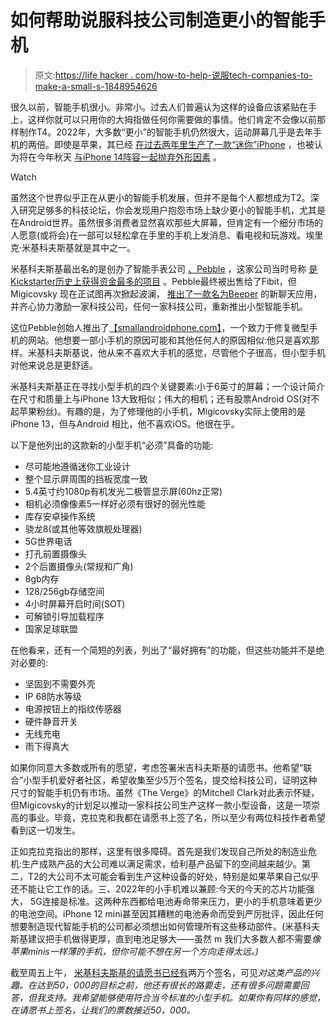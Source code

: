 # 如何帮助说服科技公司制造更小的智能手机

> 原文:[https://life hacker . com/how-to-help-说服tech-companies-to-make-a-small-s-1848954626](https://lifehacker.com/how-to-help-convince-tech-companies-to-make-a-smaller-s-1848954626)

很久以前，智能手机很小。非常小。过去人们普遍认为这样的设备应该紧贴在手上，这样你就可以只用你的大拇指做任何你需要做的事情。他们肯定不会像以前那样制作T4。2022年，大多数“更小”的智能手机仍然很大，运动屏幕几乎是去年手机的两倍。即使是苹果，其已经 [在过去两年里生产了一款“迷你”iPhone](https://gizmodo.com/the-iphone-12-mini-may-not-be-long-for-this-world-1846220566) ，也被认为将在今年秋天 [与iPhone 14阵容一起抛弃外形因素](https://9to5mac.com/2021/06/23/comment-iphone-mini-will-stay-for-another-year-but-that-doesnt-mean-it-will-last-much-longer/) 。

Watch

虽然这个世界似乎正在从更小的智能手机发展，但并不是每个人都想成为T2。深入研究足够多的科技论坛，你会发现用户抱怨市场上缺少更小的智能手机，尤其是在Android世界。虽然很多消费者显然喜欢那些大屏幕，但肯定有一个细分市场的人愿意(或将会)在一部可以轻松拿在手里的手机上发消息、看电视和玩游戏。埃里克·米基科夫斯基就是其中之一。

米基科夫斯基最出名的是创办了智能手表公司 [、Pebble](https://lifehacker.com/control-your-mac-with-a-pebble-smartwatch-1537775309) ，这家公司当时号称 [是Kickstarter历史上获得资金最多的项目](https://en.wikipedia.org/wiki/Pebble_%28watch%29) 。Pebble最终被出售给了Fibit，但Migicovsky 现在正试图再次掀起波澜， [推出了一款名为Beeper](https://www.beeper.com/) 的新聊天应用，并齐心协力激励一家科技公司，任何一家科技公司，重新推出小型智能手机。

这位Pebble创始人推出了[【smallandroidphone.com】](https://smallandroidphone.com/)，一个致力于修复微型手机的网站。他想要一部小手机的原因可能和其他任何人的原因相似:他只是喜欢那样。米基科夫斯基说，他从来不喜欢大手机的感觉，尽管他个子很高，但小型手机对他来说总是更舒适。

米基科夫斯基正在寻找小型手机的四个关键要素:小于6英寸的屏幕；一个设计简介在尺寸和质量上与iPhone 13大致相似；伟大的相机；还有股票Android OS(对不起苹果粉丝)。有趣的是，为了修理他的小手机，Migicovsky实际上使用的是iPhone 13，但与Android 相比，他不喜欢iOS。他很在乎。

以下是他列出的这款新的小型手机“必须”具备的功能:

*   尽可能地遵循迷你工业设计
*   整个显示屏周围的挡板宽度一致
*   5.4英寸约1080p有机发光二极管显示屏(60hz正常)
*   相机必须像像素5一样好必须有很好的弱光性能
*   库存安卓操作系统
*   骁龙8(或其他等效旗舰处理器)
*   5G世界电话
*   打孔前置摄像头
*   2个后置摄像头(常规和广角)
*   8gb内存
*   128/256gb存储空间
*   4小时屏幕开启时间(SOT)
*   可解锁引导加载程序
*   国家足球联盟

在他看来，还有一个简短的列表，列出了“最好拥有”的功能，但这些功能并不是绝对必要的:

*   坚固到不需要外壳
*   IP 68防水等级
*   电源按钮上的指纹传感器
*   硬件静音开关
*   无线充电
*   雨下得真大

如果你同意大多数或所有的愿望，考虑签署米吉科夫斯基的请愿书。他希望“联合”小型手机爱好者社区，希望收集至少5万个签名，提交给科技公司，证明这种尺寸的智能手机仍有市场。虽然《The Verge》的Mitchell Clark对此表示怀疑，但Migicovsky的计划足以推动一家科技公司生产这样一款小型设备，这是一项崇高的事业。毕竟，克拉克和我都在请愿书上签了名，所以至少有两位科技作者希望看到这一切发生。

正如克拉克指出的那样，这里有很多障碍。首先是我们发现自己所处的制造业危机:生产成熟产品的大公司难以满足需求，给利基产品留下的空间越来越少。第二，T2的大公司不太可能会看到生产这种设备的好处，特别是如果苹果自己似乎还不能让它工作的话。三、2022年的小手机难以兼顾:今天的今天的芯片功能强大， 5G连接是标准。这两种东西都给电池寿命带来压力，更小的手机意味着更少的电池空间。iPhone 12 mini甚至因其糟糕的电池寿命而受到严厉批评，因此任何想要制造现代智能手机的公司都必须想出如何管理所有这些移动部件。(米基科夫斯基建议把手机做得更厚，直到电池足够大——虽然 m 我们大多数人都不需要*像苹果minis一样薄的手机，但你可能不想在另一个方向走得太远。)*

截至周五上午， [米基科夫斯基的请愿书已经有](https://twitter.com/ericmigi/status/1527659297345130496?s=20&t=6tZ5bazWWjn0gYxNYiavCA)两万个签名，可见*对这类产品的兴趣。在达到50，000的目标之前，他还有很长的路要走，还有很多问题需要回答，但我支持。我希望能够使用符合当今标准的小型手机。如果你有同样的感觉，在请愿书上签名，让我们的票数接近50，000。*